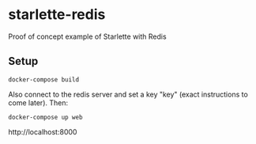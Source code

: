 # starlette-redis

Proof of concept example of Starlette with Redis

## Setup

```
docker-compose build
```

Also connect to the redis server and set a key "key" (exact instructions to come
later). Then:

```
docker-compose up web
```

http://localhost:8000

